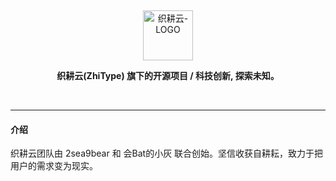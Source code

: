 <p align="center">&nbsp;</p>
<p align="center"><a href="https://www.zhitype.top/" target="_blank"><img src="zhitype.ico" alt="织耕云-LOGO" width="80px"/></a></p>
<p align="center"><b>织耕云(ZhiType) 旗下的开源项目&nbsp;/&nbsp;科技创新, 探索未知。</b></p>
<p align="center">&nbsp;</p>

------------------------------

#### 介绍
织耕云团队由 2sea9bear 和 会Bat的小灰 联合创始。坚信收获自耕耘，致力于把用户的需求变为现实。
